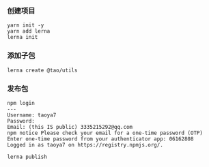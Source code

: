 
### 创建项目

```shell
yarn init -y
yarn add lerna
lerna init
```



### 添加子包



```shell
lerna create @tao/utils
```



### 发布包

```
npm login
---
Username: taoya7
Password: 
Email: (this IS public) 3335215292@qq.com
npm notice Please check your email for a one-time password (OTP)
Enter one-time password from your authenticator app: 06162808
Logged in as taoya7 on https://registry.npmjs.org/.
```





```
lerna publish
```

